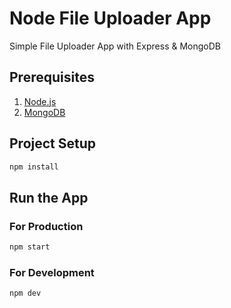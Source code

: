 # Node File Uploader App

Simple File Uploader App with Express & MongoDB

## Prerequisites

1. [Node.js](https://nodejs.org/)
2. [MongoDB](https://www.mongodb.com/docs/manual/installation/)

## Project Setup

```sh
npm install
```

## Run the App

### For Production

```sh
npm start
```

### For Development

```sh
npm dev
```
